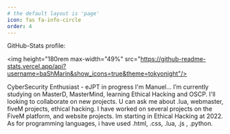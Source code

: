 ```yaml
---
# the default layout is 'page'
icon: fas fa-info-circle
order: 4
---
```


GitHub-Stats profile:

<img height="180rem max-width="49%" src="https://github-readme-stats.vercel.app/api?username=baShMarin&show_icons=true&theme=tokyonight"/>

CyberSecurity Enthusiast - eJPT in progress
I'm Manuel... I’m currently studying on MasterD, MasterMind, learning Ethical Hacking and OSCP. I'll looking to collaborate on new projects. U can ask me about .lua, webmaster, fiveM projects, ethical hacking. I have worked on several projects on the FiveM platform, and website projects. Im starting in Ethical Hacking at 2022.
As for programming languages, i have used .html, .css, .lua, .js , .python.



